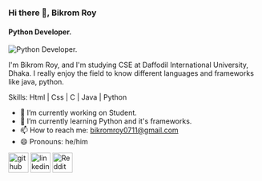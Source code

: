 ### Hi there 👋, Bikrom Roy
#### Python Developer.
![Python Developer.](https://media.licdn.com/dms/image/D5603AQFmaY0jtkMaIg/profile-displayphoto-shrink_200_200/0/1678516173761?e=1684972800&v=beta&t=xYA-mC8G2KaOQZh-39MIHHGpQ6qouUmwEppM-oY_m_o)

I'm Bikrom Roy, and I'm studying CSE at Daffodil International University, Dhaka. I really enjoy the field to know different languages and frameworks like java, python.

Skills: Html | Css | C | Java | Python

- 🔭 I’m currently working on Student. 
- 🌱 I’m currently learning Python and it's frameworks. 
- 📫 How to reach me: bikromroy0711@gmail.com 
- 😄 Pronouns: he/him 


[<img src='https://cdn.jsdelivr.net/npm/simple-icons@3.0.1/icons/github.svg' alt='github' height='40'>](https://github.com/https://github.com/ADATYA)  [<img src='https://cdn.jsdelivr.net/npm/simple-icons@3.0.1/icons/linkedin.svg' alt='linkedin' height='40'>](https://www.linkedin.com/in/linkedin.com/in/bikrom-roy-68884a226/)  [<img src='https://cdn.jsdelivr.net/npm/simple-icons@3.0.1/icons/reddit.svg' alt='Reddit' height='40'>](https://www.reddit.com/user/Bikrom#8898)  


<!--
**ADATYA/ADATYA** is a ✨ _special_ ✨ repository because its `README.md` (this file) appears on your GitHub profile.

Here are some ideas to get you started:

- 🔭 I’m currently working on ...
- 🌱 I’m currently learning ...
- 👯 I’m looking to collaborate on ...
- 🤔 I’m looking for help with ...
- 💬 Ask me about ...
- 📫 How to reach me: ...
- 😄 Pronouns: ...
- ⚡ Fun fact: ...
-->
